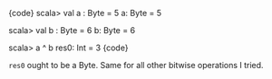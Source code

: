 {code}
scala> val a : Byte = 5
a: Byte = 5

scala> val b : Byte = 6
b: Byte = 6

scala> a ^ b
res0: Int = 3
{code}

`res0` ought to be a Byte. Same for all other bitwise operations I tried.
